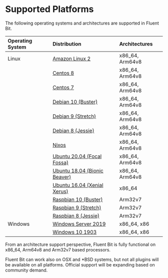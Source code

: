 # Supported Platforms

The following operating systems and architectures are supported in Fluent Bit.

| Operating System | Distribution | Architectures |
| :--- | :--- | :--- |
| Linux | [Amazon Linux 2](linux/amazon-linux.md) | x86\_64, Arm64v8 |
|  | [Centos 8](linux/redhat-centos.md) | x86\_64, Arm64v8 |
|  | [Centos 7](linux/redhat-centos.md) | x86\_64, Arm64v8 |
|  | [Debian 10 \(Buster\)](linux/debian.md) | x86\_64, Arm64v8 |
|  | [Debian 9 \(Stretch\)](linux/debian.md) | x86\_64, Arm64v8 |
|  | [Debian 8 \(Jessie\)](linux/debian.md) | x86\_64, Arm64v8 |
|  | [Nixos](https://github.com/NixOS/nixpkgs/blob/master/pkgs/tools/misc/fluent-bit/default.nix) | x86\_64, Arm64v8 |
|  | [Ubuntu 20.04 \(Focal Fossa\)](linux/ubuntu.md) | x86\_64, Arm64v8 |
|  | [Ubuntu 18.04 \(Bionic Beaver\)](linux/ubuntu.md) | x86\_64, Arm64v8 |
|  | [Ubuntu 16.04 \(Xenial Xerus\)](linux/ubuntu.md) | x86\_64 |
|  | [Raspbian 10 \(Buster\)](linux/raspbian-raspberry-pi.md) | Arm32v7 |
|  | [Raspbian 9 \(Stretch\)](linux/raspbian-raspberry-pi.md) | Arm32v7 |
|  | [Raspbian 8 \(Jessie\)](linux/raspbian-raspberry-pi.md) | Arm32v7 |
| Windows | [Windows Server 2019](windows.md) | x86\_64, x86 |
|  | [Windows 10 1903](windows.md) | x86\_64, x86 |

From an architecture support perspective, Fluent Bit is fully functional on x86\_64, Arm64v8 and Arm32v7 based processors.

Fluent Bit can work also on OSX and \*BSD systems, but not all plugins will be available on all platforms. Official support will be expanding based on community demand.

